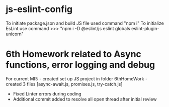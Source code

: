 # js-eslint-config
To initiate package.json and build JS file used command "npm i"
To initialize EsLint use command >>> "npm i -D @eslint/js eslint globals eslint-plugin-unicorn"

# 6th Homework related to Async functions, error logging and debug
For current MR:
    - created set up JS project in folder 6thHomeWork
    - created 3 files [async-await.js, promises.js, try-catch.js]
 - Fixed Linter errors during coding
 - Additional commit added to resolve all open thread after initial review